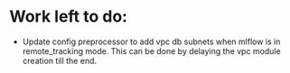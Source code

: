 # Work left to do:

- Update config preprocessor to add vpc db subnets when mlflow is in remote_tracking mode. This can be done by delaying the vpc module creation till the end.
